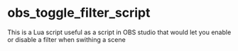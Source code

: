 # obs_toggle_filter_script
This is a Lua script useful as a script in OBS studio that would let you enable or disable a filter when swithing a scene

